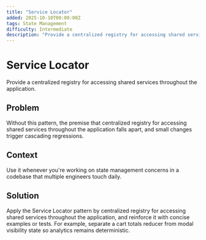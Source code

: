 ```yaml
---
title: "Service Locator"
added: 2025-10-10T00:00:00Z
tags: State Management
difficulty: Intermediate
description: "Provide a centralized registry for accessing shared services throughout the application."
---
```

# Service Locator

Provide a centralized registry for accessing shared services throughout the application.

## Problem

Without this pattern, the premise that centralized registry for accessing shared services throughout the application falls apart, and small changes trigger cascading regressions.

## Context

Use it whenever you're working on state management concerns in a codebase that multiple engineers touch daily.

## Solution

Apply the Service Locator pattern by centralized registry for accessing shared services throughout the application, and reinforce it with concise examples or tests. For example, separate a cart totals reducer from modal visibility state so analytics remains deterministic.

